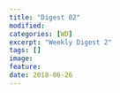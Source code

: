 ```yaml
---
title: "Digest 02"
modified:
categories: [WD]
excerpt: "Weekly Digest 2"
tags: []
image:
feature:
date: 2018-06-26
---
```


